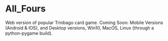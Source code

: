 # All_Fours
Web version of popular Trinbago card game.
Coming Soon: Mobile Versions (Android & IOS), and Desktop versions, Win10, MacOS, Linux (through a python-pygame build). 
